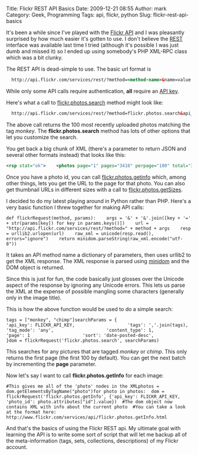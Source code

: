 Title: Flickr REST API Basics
Date: 2009-12-21 08:55
Author: mark
Category: Geek, Programming
Tags: api, flickr, python
Slug: flickr-rest-api-basics

It's been a while since I've played with the [Flickr API][] and I was
pleasantly surprised by how much easier it's gotten to use. I don't
believe the [REST][] interface was available last time I tried (although
it's possible I was just dumb and missed it) so I ended up using
somebody's PHP XML-RPC class which was a bit clunky.

The REST API is dead-simple to use. The basic url format is


~~~~ {.html name="code"}
  http://api.flickr.com/services/rest/?method=<method-name>&name=value...
~~~~



While only some API calls require authentication, **all** require an
[API key][].

Here's what a call to [flickr.photos.search][] method might look like:


~~~~ {.html name="code"}
  http://api.flickr.com/services/rest/?method=flickr.photos.search&api_key=YOURKEY&tags=monkey
~~~~



The above call returns the 100 most recently uploaded photos matching
the tag *monkey*. The **flickr.photos.search** method has lots of other
options that let you customize the search.

You get back a big chunk of XML (there's a parameter to return JSON and
several other formats instead) that looks like this:


~~~~ {.xml name="code"}
<rsp stat="ok">    <photos page="1" pages="3410" perpage="100" total="340901">        <photo id="4195976808" owner="40592053@N02" secret="7605f0aa9f" server="2698" farm="3" title="373" ispublic="1" isfriend="0" isfamily="0"/>        <photo id="4195224913" owner="32143071@N00" secret="199a3c18cb" server="2650" farm="3" title="Q & Milk II" ispublic="1" isfriend="0" isfamily="0"/>    </photos></rsp>
~~~~



Once you have a photo id, you can call [flickr.photos.getinfo][] which,
among other things, lets you get the URL to the page for that photo. You
can also get thumbnail URLs in different sizes with a call to
[flickr.photos.getSizes][].

I decided to do my latest playing around in Python rather than PHP.
Here's a very basic function I threw together for making API calls:


~~~~ {.python name="code"}
def flickrRequest(method, params):    args = '&' + '&'.join([key + '=' + str(params[key]) for key in params.keys()])    url = "http://api.flickr.com/services/rest/?method=" + method + args    resp = urllib2.urlopen(url)    raw_xml = unicode(resp.read(), errors="ignore")    return minidom.parseString(raw_xml.encode("utf-8"))
~~~~



It takes an API method name a dictionary of parameters, then uses
urllib2 to get the XML response. The XML response is parsed using
[minidom][] and the DOM object is returned.

Since this is just for fun, the code basically just glosses over the
Unicode aspect of the response by ignoring any Unicode errors. This lets
us parse the XML at the expense of possible mangling some characters
(generally only in the image title).

This is how the above function would be used to do a simple search:


~~~~ {.python name="code"}
tags = ["monkey", "chimp"]searchParams = {                    'api_key': FLICKR_API_KEY,                    'tags': ','.join(tags),                    'tag_mode': 'any',                    'content_type': 1,                    'page': 1                    'sort': 'date-posted-desc',                    }dom = flickrRequest('flickr.photos.search', searchParams)
~~~~



This searches for any pictures that are tagged *monkey* or *chimp*. This
only returns the first page (the first 100 by default). You can get the
next batch by incrementing the **page** parameter.

Now let's say I want to call **flickr.photos.getInfo** for each image:


~~~~ {.python name="code"}
#This gives me all of the 'photo' nodes in the XMLphotos = dom.getElementsByTagName("photo")for photo in photos:  dom = flickrRequest('flickr.photos.getInfo', {'api_key': FLICKR_API_KEY, 'photo_id': photo.attributes["id"].value})  #The dom object now contains XML with info about the current photo  #You can take a look at the format here:  http://www.flickr.com/services/api/flickr.photos.getInfo.html
~~~~



And that's the basics of using the Flickr REST api. My ultimate goal
with learning the API is to write some sort of script that will let me
backup all of the meta-information (tags, sets, collections,
descriptions) of my Flickr account.

  [Flickr API]: http://www.flickr.com/services/api/
  [REST]: http://www.flickr.com/services/api/request.rest.html
  [API key]: http://www.flickr.com/services/api/misc.api_keys.html
  [flickr.photos.search]: http://www.flickr.com/services/api/flickr.photos.search.html
  [flickr.photos.getinfo]: http://www.flickr.com/services/api/flickr.photos.getInfo.html
  [flickr.photos.getSizes]: http://www.flickr.com/services/api/flickr.photos.getSizes.html
  [minidom]: http://docs.python.org/library/xml.dom.minidom.html
